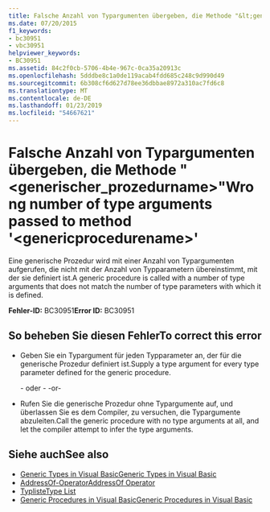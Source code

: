 ```yaml
---
title: Falsche Anzahl von Typargumenten übergeben, die Methode "&lt;generischer_prozedurname&gt;"
ms.date: 07/20/2015
f1_keywords:
- bc30951
- vbc30951
helpviewer_keywords:
- BC30951
ms.assetid: 84c2f0cb-5706-4b4e-967c-0ca35a20913c
ms.openlocfilehash: 5dddbe8c1a0de119acab4fdd685c248c9d990d49
ms.sourcegitcommit: 6b308cf6d627d78ee36dbbae8972a310ac7fd6c8
ms.translationtype: MT
ms.contentlocale: de-DE
ms.lasthandoff: 01/23/2019
ms.locfileid: "54667621"
---
```

# <a name="wrong-number-of-type-arguments-passed-to-method-ltgenericprocedurenamegt"></a><span data-ttu-id="c98c7-102">Falsche Anzahl von Typargumenten übergeben, die Methode "&lt;generischer_prozedurname&gt;"</span><span class="sxs-lookup"><span data-stu-id="c98c7-102">Wrong number of type arguments passed to method '&lt;genericprocedurename&gt;'</span></span>
<span data-ttu-id="c98c7-103">Eine generische Prozedur wird mit einer Anzahl von Typargumenten aufgerufen, die nicht mit der Anzahl von Typparametern übereinstimmt, mit der sie definiert ist.</span><span class="sxs-lookup"><span data-stu-id="c98c7-103">A generic procedure is called with a number of type arguments that does not match the number of type parameters with which it is defined.</span></span>  
  
 <span data-ttu-id="c98c7-104">**Fehler-ID:** BC30951</span><span class="sxs-lookup"><span data-stu-id="c98c7-104">**Error ID:** BC30951</span></span>  
  
## <a name="to-correct-this-error"></a><span data-ttu-id="c98c7-105">So beheben Sie diesen Fehler</span><span class="sxs-lookup"><span data-stu-id="c98c7-105">To correct this error</span></span>  
  
-   <span data-ttu-id="c98c7-106">Geben Sie ein Typargument für jeden Typparameter an, der für die generische Prozedur definiert ist.</span><span class="sxs-lookup"><span data-stu-id="c98c7-106">Supply a type argument for every type parameter defined for the generic procedure.</span></span>  
  
     <span data-ttu-id="c98c7-107">- oder - </span><span class="sxs-lookup"><span data-stu-id="c98c7-107">-or-</span></span>  
  
-   <span data-ttu-id="c98c7-108">Rufen Sie die generische Prozedur ohne Typargumente auf, und überlassen Sie es dem Compiler, zu versuchen, die Typargumente abzuleiten.</span><span class="sxs-lookup"><span data-stu-id="c98c7-108">Call the generic procedure with no type arguments at all, and let the compiler attempt to infer the type arguments.</span></span>  
  
## <a name="see-also"></a><span data-ttu-id="c98c7-109">Siehe auch</span><span class="sxs-lookup"><span data-stu-id="c98c7-109">See also</span></span>
- [<span data-ttu-id="c98c7-110">Generic Types in Visual Basic</span><span class="sxs-lookup"><span data-stu-id="c98c7-110">Generic Types in Visual Basic</span></span>](../../visual-basic/programming-guide/language-features/data-types/generic-types.md)
- [<span data-ttu-id="c98c7-111">AddressOf-Operator</span><span class="sxs-lookup"><span data-stu-id="c98c7-111">AddressOf Operator</span></span>](../../visual-basic/language-reference/operators/addressof-operator.md)
- [<span data-ttu-id="c98c7-112">Typliste</span><span class="sxs-lookup"><span data-stu-id="c98c7-112">Type List</span></span>](../../visual-basic/language-reference/statements/type-list.md)
- [<span data-ttu-id="c98c7-113">Generic Procedures in Visual Basic</span><span class="sxs-lookup"><span data-stu-id="c98c7-113">Generic Procedures in Visual Basic</span></span>](../../visual-basic/programming-guide/language-features/data-types/generic-procedures.md)

